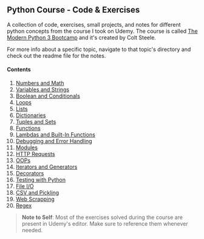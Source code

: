 ## Python Course - Code & Exercises

A collection of code, exercises, small projects, and notes for different python concepts from the course I took on Udemy. The course is called [The Modern Python 3 Bootcamp](https://www.udemy.com/course/the-modern-python3-bootcamp/) and it's created by Colt Steele.

For more info about a specific topic, navigate to that topic's directory and check out the readme file for the notes.

#### Contents

1. [Numbers and Math](/01-Numbers&Math)
2. [Variables and Strings](/02-Variables&Strings)
3. [Boolean and Conditionals](/03-Boolean&Conditionals)
4. [Loops](/04-Loops)
5. [Lists](/05-Lists)
6. [Dictionaries](/06-Dictionaries)
7. [Tuples and Sets](/07-Tuples&Sets)
8. [Functions](/08-Functions)
9. [Lambdas and Built-In Functions](/09-Lambdas&BuiltInFunctions)
10. [Debugging and Error Handling](/10-Debugging&ErrorHandling)
11. [Modules](/11-Modules)
12. [HTTP Requests](/12-HTTP-Requests)
13. [OOPs](/13-OOPs)
14. [Iterators and Generators](/14-Iterators%26Generators)
15. [Decorators](/15-Decorators)
16. [Testing with Python](/16-Testing-with-Python)
17. [File I/O](/17-File-IO)
18. [CSV and Pickling](/18-CSV%26Pickling/)
19. [Web Scrapping](/19-WebScraping)
20. [Regex](/20-Regex)

> **Note to Self**: Most of the exercises solved during the course are present in Udemy's editor. Make sure to reference them whenever needed.
